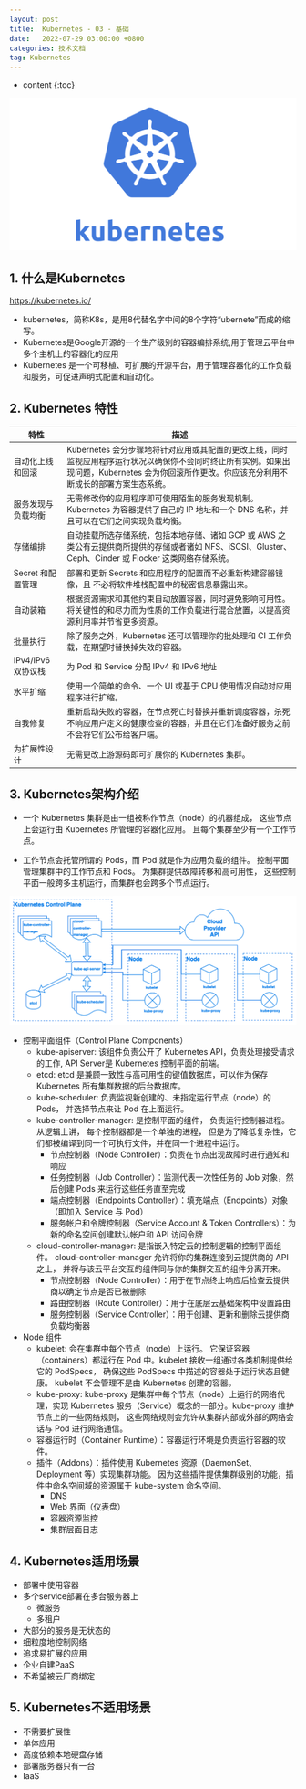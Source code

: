 ```yaml
---
layout: post
title:  Kubernetes - 03 - 基础
date:   2022-07-29 03:00:00 +0800
categories: 技术文档
tag: Kubernetes
---
```


* content
{:toc}


![image.png](/images/blog/kubernetes/03-kubernetes-fundamental/01-kubernetes-overview.png)

## 1. 什么是Kubernetes

https://kubernetes.io/

+ kubernetes，简称K8s，是用8代替名字中间的8个字符“ubernete”而成的缩写。
+ Kubernetes是Google开源的一个生产级别的容器编排系统,用于管理云平台中多个主机上的容器化的应用
+ Kubernetes 是一个可移植、可扩展的开源平台，用于管理容器化的工作负载和服务，可促进声明式配置和自动化。

## 2. Kubernetes 特性

| 特性 | 描述 |
| --- | --- |
| 自动化上线和回滚 | Kubernetes 会分步骤地将针对应用或其配置的更改上线，同时监视应用程序运行状况以确保你不会同时终止所有实例。如果出现问题，Kubernetes 会为你回滚所作更改。你应该充分利用不断成长的部署方案生态系统。 |
| 服务发现与负载均衡 | 无需修改你的应用程序即可使用陌生的服务发现机制。Kubernetes 为容器提供了自己的 IP 地址和一个 DNS 名称，并且可以在它们之间实现负载均衡。 |
| 存储编排 | 自动挂载所选存储系统，包括本地存储、诸如 GCP 或 AWS 之类公有云提供商所提供的存储或者诸如 NFS、iSCSI、Gluster、Ceph、Cinder 或 Flocker 这类网络存储系统。 |
| Secret 和配置管理 | 部署和更新 Secrets 和应用程序的配置而不必重新构建容器镜像，且 不必将软件堆栈配置中的秘密信息暴露出来。 |
| 自动装箱 | 根据资源需求和其他约束自动放置容器，同时避免影响可用性。 将关键性的和尽力而为性质的工作负载进行混合放置，以提高资源利用率并节省更多资源。 |
| 批量执行 | 除了服务之外，Kubernetes 还可以管理你的批处理和 CI 工作负载，在期望时替换掉失效的容器。 |
| IPv4/IPv6 双协议栈 | 为 Pod 和 Service 分配 IPv4 和 IPv6 地址 |
| 水平扩缩 | 使用一个简单的命令、一个 UI 或基于 CPU 使用情况自动对应用程序进行扩缩。 |
| 自我修复 | 重新启动失败的容器，在节点死亡时替换并重新调度容器，杀死不响应用户定义的健康检查的容器，并且在它们准备好服务之前不会将它们公布给客户端。 |
| 为扩展性设计 | 无需更改上游源码即可扩展你的 Kubernetes 集群。 |

## 3. Kubernetes架构介绍

+ 一个 Kubernetes 集群是由一组被称作节点（node）的机器组成， 这些节点上会运行由 Kubernetes 所管理的容器化应用。 且每个集群至少有一个工作节点。

+ 工作节点会托管所谓的 Pods，而 Pod 就是作为应用负载的组件。 控制平面管理集群中的工作节点和 Pods。 为集群提供故障转移和高可用性， 这些控制平面一般跨多主机运行，而集群也会跨多个节点运行。

![image.png](/images/blog/kubernetes/03-kubernetes-fundamental/02-kubernetes-architecture.png)

+ 控制平面组件（Control Plane Components）
    + kube-apiserver: 该组件负责公开了 Kubernetes API，负责处理接受请求的工作, API Server是 Kubernetes 控制平面的前端。
    + etcd: etcd 是兼顾一致性与高可用性的键值数据库，可以作为保存 Kubernetes 所有集群数据的后台数据库。
    + kube-scheduler: 负责监视新创建的、未指定运行节点（node）的 Pods， 并选择节点来让 Pod 在上面运行。
    + kube-controller-manager: 是控制平面的组件， 负责运行控制器进程。从逻辑上讲， 每个控制器都是一个单独的进程， 但是为了降低复杂性，它们都被编译到同一个可执行文件，并在同一个进程中运行。
        + 节点控制器（Node Controller）：负责在节点出现故障时进行通知和响应
        + 任务控制器（Job Controller）：监测代表一次性任务的 Job 对象，然后创建 Pods 来运行这些任务直至完成
        + 端点控制器（Endpoints Controller）：填充端点（Endpoints）对象（即加入 Service 与 Pod）
        + 服务帐户和令牌控制器（Service Account & Token Controllers）：为新的命名空间创建默认帐户和 API 访问令牌
    + cloud-controller-manager: 是指嵌入特定云的控制逻辑的控制平面组件。 cloud-controller-manager 允许将你的集群连接到云提供商的 API 之上， 并将与该云平台交互的组件同与你的集群交互的组件分离开来。
        + 节点控制器（Node Controller）：用于在节点终止响应后检查云提供商以确定节点是否已被删除
        + 路由控制器（Route Controller）：用于在底层云基础架构中设置路由
        + 服务控制器（Service Controller）：用于创建、更新和删除云提供商负载均衡器
+ Node 组件
    + kubelet: 会在集群中每个节点（node）上运行。 它保证容器（containers）都运行在 Pod 中。kubelet 接收一组通过各类机制提供给它的 PodSpecs， 确保这些 PodSpecs 中描述的容器处于运行状态且健康。 kubelet 不会管理不是由 Kubernetes 创建的容器。
    + kube-proxy: kube-proxy 是集群中每个节点（node）上运行的网络代理，实现 Kubernetes 服务（Service）概念的一部分。kube-proxy 维护节点上的一些网络规则， 这些网络规则会允许从集群内部或外部的网络会话与 Pod 进行网络通信。
    + 容器运行时（Container Runtime）：容器运行环境是负责运行容器的软件。
    + 插件（Addons）：插件使用 Kubernetes 资源（DaemonSet、 Deployment 等）实现集群功能。 因为这些插件提供集群级别的功能，插件中命名空间域的资源属于 kube-system 命名空间。
        + DNS
        + Web 界面（仪表盘）
        + 容器资源监控 
        + 集群层面日志 

## 4. Kubernetes适用场景

+ 部署中使用容器
+ 多个service部署在多台服务器上
    + 微服务
    + 多租户
+ 大部分的服务是无状态的
+ 细粒度地控制网络
+ 追求易扩展的应用
+ 企业自建PaaS
+ 不希望被云厂商绑定

## 5. Kubernetes不适用场景

+ 不需要扩展性
+ 单体应用
+ 高度依赖本地硬盘存储
+ 部署服务器只有一台
+ IaaS